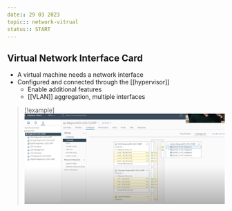 ```yaml
---
date:: 29 03 2023
topic:: network-vitrual
status:: START
---
```

## Virtual Network Interface Card
- A virtual machine needs a network interface
-   Configured and connected through the [[hypervisor]] 
	- Enable additional features 
	- [[VLAN]] aggregation, multiple interfaces
>[!example] ![VirtualNetworkInterfaceCard_visula.png](/static/VirtualNetworkInterfaceCard_visula.png)